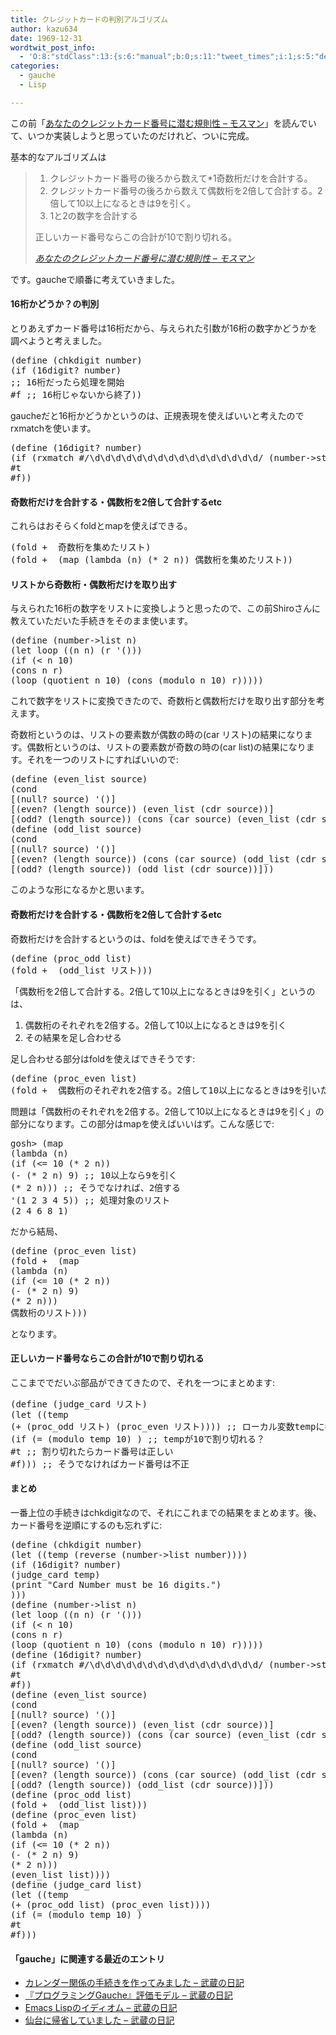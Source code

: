 ```yaml
---
title: クレジットカードの判別アルゴリズム
author: kazu634
date: 1969-12-31
wordtwit_post_info:
  - 'O:8:"stdClass":13:{s:6:"manual";b:0;s:11:"tweet_times";i:1;s:5:"delay";i:0;s:7:"enabled";i:1;s:10:"separation";s:2:"60";s:7:"version";s:3:"3.7";s:14:"tweet_template";b:0;s:6:"status";i:2;s:6:"result";a:0:{}s:13:"tweet_counter";i:2;s:13:"tweet_log_ids";a:1:{i:0;i:4605;}s:9:"hash_tags";a:0:{}s:8:"accounts";a:1:{i:0;s:7:"kazu634";}}'
categories:
  - gauche
  - Lisp

---
```

<div class="section">
<p>
    この前「<a href="http://d.hatena.ne.jp/kkomiyama/20090429/1240996163" onclick="__gaTracker('send', 'event', 'outbound-article', 'http://d.hatena.ne.jp/kkomiyama/20090429/1240996163', 'あなたのクレジットカード番号に潜む規則性 &#8211; モスマン');" target="_blank">あなたのクレジットカード番号に潜む規則性 &#8211; モスマン</a>」を読んでいて、いつか実装しようと思っていたのだけれど、ついに完成。
</p>
  
<p>
    基本的なアルゴリズムは
</p>
  
<blockquote title="あなたのクレジットカード番号に潜む規則性 - モスマン" cite="http://d.hatena.ne.jp/kkomiyama/20090429/1240996163">
<ol>
<li>
        クレジットカード番号の後ろから数えて*1奇数桁だけを合計する。
</li>
<li>
        クレジットカード番号の後ろから数えて偶数桁を2倍して合計する。2倍して10以上になるときは9を引く。
</li>
<li>
        1と2の数字を合計する
</li>
</ol>
    
<p>
      正しいカード番号ならこの合計が10で割り切れる。
</p>
    
<p>
<cite><a href="http://d.hatena.ne.jp/kkomiyama/20090429/1240996163" onclick="__gaTracker('send', 'event', 'outbound-article', 'http://d.hatena.ne.jp/kkomiyama/20090429/1240996163', 'あなたのクレジットカード番号に潜む規則性 &#8211; モスマン');" target="_blank">あなたのクレジットカード番号に潜む規則性 &#8211; モスマン</a></cite>
</p>
</blockquote>
  
<p>
    です。gaucheで順番に考えていきました。
</p>
  
<h4>
    16桁かどうか？の判別
</h4>
  
<p>
    とりあえずカード番号は16桁だから、与えられた引数が16桁の数字かどうかを調べようと考えました。
</p>
  
<pre class="syntax-highlight">
<span class="synSpecial">(</span>define <span class="synSpecial">(</span>chkdigit <span class="synStatement">number</span><span class="synSpecial">)</span>
<span class="synSpecial">(</span><span class="synStatement">if</span> <span class="synSpecial">(</span><span class="synConstant">16</span>digit? <span class="synStatement">number</span><span class="synSpecial">)</span>
<span class="synComment">;; 16桁だったら処理を開始</span>
#f <span class="synComment">;; 16桁じゃないから終了))</span>
</pre>
  
<p>
    gaucheだと16桁かどうかというのは、正規表現を使えばいいと考えたのでrxmatchを使います。
</p>
  
<pre class="syntax-highlight">
<span class="synSpecial">(</span>define <span class="synSpecial">(</span><span class="synConstant">16</span>digit? <span class="synStatement">number</span><span class="synSpecial">)</span>
<span class="synSpecial">(</span><span class="synStatement">if</span> <span class="synSpecial">(</span>rxmatch #/\d\d\d\d\d\d\d\d\d\d\d\d\d\d\d\d/ <span class="synSpecial">(</span>number-&#62;string <span class="synStatement">number</span><span class="synSpecial">))</span>
#t
#f<span class="synSpecial">))</span>
</pre>
  
<h4>
    奇数桁だけを合計する・偶数桁を2倍して合計するetc
</h4>
  
<p>
    これらはおそらくfoldとmapを使えばできる。
</p>
  
<pre class="syntax-highlight">
<span class="synSpecial">(</span>fold <span class="synStatement">+</span> <span class="synConstant"></span> 奇数桁を集めたリスト<span class="synSpecial">)</span>
<span class="synSpecial">(</span>fold <span class="synStatement">+</span> <span class="synConstant"></span> <span class="synSpecial">(</span><span class="synStatement">map</span> <span class="synSpecial">(</span><span class="synStatement">lambda</span> <span class="synSpecial">(</span>n<span class="synSpecial">)</span> <span class="synSpecial">(</span><span class="synStatement">*</span> <span class="synConstant">2</span> n<span class="synSpecial">))</span> 偶数桁を集めたリスト<span class="synSpecial">))</span>
</pre>
  
<h4>
    リストから奇数桁・偶数桁だけを取り出す
</h4>
  
<p>
    与えられた16桁の数字をリストに変換しようと思ったので、この前Shiroさんに教えていただいた手続きをそのまま使います。
</p>
  
<pre class="syntax-highlight">
<span class="synSpecial">(</span>define <span class="synSpecial">(</span>number-&#62;list n<span class="synSpecial">)</span>
<span class="synSpecial">(</span><span class="synStatement">let</span> <span class="synStatement">loop</span> <span class="synSpecial">((</span>n n<span class="synSpecial">)</span> <span class="synSpecial">(</span>r <span class="synSpecial">'()))</span>
<span class="synSpecial">(</span><span class="synStatement">if</span> <span class="synSpecial">(</span><span class="synStatement">&#60;</span> n <span class="synConstant">10</span><span class="synSpecial">)</span>
<span class="synSpecial">(</span><span class="synStatement">cons</span> n r<span class="synSpecial">)</span>
<span class="synSpecial">(</span><span class="synStatement">loop</span> <span class="synSpecial">(</span>quotient n <span class="synConstant">10</span><span class="synSpecial">)</span> <span class="synSpecial">(</span><span class="synStatement">cons</span> <span class="synSpecial">(</span>modulo n <span class="synConstant">10</span><span class="synSpecial">)</span> r<span class="synSpecial">)))))</span>
</pre>
  
<p>
    これで数字をリストに変換できたので、奇数桁と偶数桁だけを取り出す部分を考えます。
</p>
  
<p>
    奇数桁というのは、リストの要素数が偶数の時の(car リスト)の結果になります。偶数桁というのは、リストの要素数が奇数の時の(car list)の結果になります。それを一つのリストにすればいいので:
</p>
  
<pre class="syntax-highlight">
<span class="synSpecial">(</span>define <span class="synSpecial">(</span>even_list source<span class="synSpecial">)</span>
<span class="synSpecial">(</span><span class="synStatement">cond</span>
[<span class="synSpecial">(</span><span class="synStatement">null</span>? source<span class="synSpecial">)</span> <span class="synSpecial">'()</span>]
[<span class="synSpecial">(</span>even? <span class="synSpecial">(</span><span class="synStatement">length</span> source<span class="synSpecial">))</span> <span class="synSpecial">(</span>even_list <span class="synSpecial">(</span><span class="synStatement">cdr</span> source<span class="synSpecial">))</span>]
[<span class="synSpecial">(</span>odd? <span class="synSpecial">(</span><span class="synStatement">length</span> source<span class="synSpecial">))</span> <span class="synSpecial">(</span><span class="synStatement">cons</span> <span class="synSpecial">(</span><span class="synStatement">car</span> source<span class="synSpecial">)</span> <span class="synSpecial">(</span>even_list <span class="synSpecial">(</span><span class="synStatement">cdr</span> source<span class="synSpecial">)))</span>]<span class="synSpecial">))</span>
<span class="synSpecial">(</span>define <span class="synSpecial">(</span>odd_list source<span class="synSpecial">)</span>
<span class="synSpecial">(</span><span class="synStatement">cond</span>
[<span class="synSpecial">(</span><span class="synStatement">null</span>? source<span class="synSpecial">)</span> <span class="synSpecial">'()</span>]
[<span class="synSpecial">(</span>even? <span class="synSpecial">(</span><span class="synStatement">length</span> source<span class="synSpecial">))</span> <span class="synSpecial">(</span><span class="synStatement">cons</span> <span class="synSpecial">(</span><span class="synStatement">car</span> source<span class="synSpecial">)</span> <span class="synSpecial">(</span>odd_list <span class="synSpecial">(</span><span class="synStatement">cdr</span> source<span class="synSpecial">)))</span>]
[<span class="synSpecial">(</span>odd? <span class="synSpecial">(</span><span class="synStatement">length</span> source<span class="synSpecial">))</span> <span class="synSpecial">(</span>odd_list <span class="synSpecial">(</span><span class="synStatement">cdr</span> source<span class="synSpecial">))</span>]<span class="synSpecial">))</span>
</pre>
  
<p>
    このような形になるかと思います。
</p>
  
<h4>
    奇数桁だけを合計する・偶数桁を2倍して合計するetc
</h4>
  
<p>
    奇数桁だけを合計するというのは、foldを使えばできそうです。
</p>
  
<pre class="syntax-highlight">
<span class="synSpecial">(</span>define <span class="synSpecial">(</span>proc_odd <span class="synStatement">list</span><span class="synSpecial">)</span>
<span class="synSpecial">(</span>fold <span class="synStatement">+</span> <span class="synConstant"></span> <span class="synSpecial">(</span>odd_list リスト<span class="synSpecial">)))</span>
</pre>
  
<p>
    「偶数桁を2倍して合計する。2倍して10以上になるときは9を引く」というのは、
</p>
  
<ol>
<li>
      偶数桁のそれぞれを2倍する。2倍して10以上になるときは9を引く
</li>
<li>
      その結果を足し合わせる
</li>
</ol>
  
<p>
    足し合わせる部分はfoldを使えばできそうです:
</p>
  
<pre class="syntax-highlight">
<span class="synSpecial">(</span>define <span class="synSpecial">(</span>proc_even <span class="synStatement">list</span><span class="synSpecial">)</span>
<span class="synSpecial">(</span>fold <span class="synStatement">+</span> <span class="synConstant"></span> 偶数桁のそれぞれを2倍する。2倍して10以上になるときは9を引いたリスト<span class="synSpecial">)</span>
</pre>
  
<p>
    問題は「偶数桁のそれぞれを2倍する。2倍して10以上になるときは9を引く」の部分になります。この部分はmapを使えばいいはず。こんな感じで:
</p>
  
<pre class="syntax-highlight">
gosh&#62; <span class="synSpecial">(</span><span class="synStatement">map</span>
<span class="synSpecial">(</span><span class="synStatement">lambda</span> <span class="synSpecial">(</span>n<span class="synSpecial">)</span>
<span class="synSpecial">(</span><span class="synStatement">if</span> <span class="synSpecial">(</span><span class="synStatement">&#60;=</span> <span class="synConstant">10</span> <span class="synSpecial">(</span><span class="synStatement">*</span> <span class="synConstant">2</span> n<span class="synSpecial">))</span>
<span class="synSpecial">(</span><span class="synStatement">-</span> <span class="synSpecial">(</span><span class="synStatement">*</span> <span class="synConstant">2</span> n<span class="synSpecial">)</span> <span class="synConstant">9</span><span class="synSpecial">)</span> <span class="synComment">;; 10以上なら9を引く</span>
<span class="synSpecial">(</span><span class="synStatement">*</span> <span class="synConstant">2</span> n<span class="synSpecial">)))</span> <span class="synComment">;; そうでなければ、2倍する</span>
<span class="synSpecial">'(</span>1 2 3 4 5<span class="synSpecial">))</span> <span class="synComment">;; 処理対象のリスト</span>
<span class="synSpecial">(</span><span class="synConstant">2</span> <span class="synConstant">4</span> <span class="synConstant">6</span> <span class="synConstant">8</span> <span class="synConstant">1</span><span class="synSpecial">)</span>
</pre>
  
<p>
    だから結局、
</p>
  
<pre class="syntax-highlight">
<span class="synSpecial">(</span>define <span class="synSpecial">(</span>proc_even <span class="synStatement">list</span><span class="synSpecial">)</span>
<span class="synSpecial">(</span>fold <span class="synStatement">+</span> <span class="synConstant"></span> <span class="synSpecial">(</span><span class="synStatement">map</span>
<span class="synSpecial">(</span><span class="synStatement">lambda</span> <span class="synSpecial">(</span>n<span class="synSpecial">)</span>
<span class="synSpecial">(</span><span class="synStatement">if</span> <span class="synSpecial">(</span><span class="synStatement">&#60;=</span> <span class="synConstant">10</span> <span class="synSpecial">(</span><span class="synStatement">*</span> <span class="synConstant">2</span> n<span class="synSpecial">))</span>
<span class="synSpecial">(</span><span class="synStatement">-</span> <span class="synSpecial">(</span><span class="synStatement">*</span> <span class="synConstant">2</span> n<span class="synSpecial">)</span> <span class="synConstant">9</span><span class="synSpecial">)</span>
<span class="synSpecial">(</span><span class="synStatement">*</span> <span class="synConstant">2</span> n<span class="synSpecial">)))</span>
偶数桁のリスト<span class="synSpecial">)))</span>
</pre>
  
<p>
    となります。
</p>
  
<h4>
    正しいカード番号ならこの合計が10で割り切れる
</h4>
  
<p>
    ここまででだいぶ部品ができてきたので、それを一つにまとめます:
</p>
  
<pre class="syntax-highlight">
<span class="synSpecial">(</span>define <span class="synSpecial">(</span>judge_card リスト<span class="synSpecial">)</span>
<span class="synSpecial">(</span><span class="synStatement">let</span> <span class="synSpecial">((</span>temp
<span class="synSpecial">(</span><span class="synStatement">+</span> <span class="synSpecial">(</span>proc_odd リスト<span class="synSpecial">)</span> <span class="synSpecial">(</span>proc_even リスト<span class="synSpecial">))))</span> <span class="synComment">;; ローカル変数tempに各桁の合計を代入</span>
<span class="synSpecial">(</span><span class="synStatement">if</span> <span class="synSpecial">(</span><span class="synStatement">=</span> <span class="synSpecial">(</span>modulo temp <span class="synConstant">10</span><span class="synSpecial">)</span> <span class="synConstant"></span><span class="synSpecial">)</span> <span class="synComment">;; tempが10で割り切れる？</span>
#t <span class="synComment">;; 割り切れたらカード番号は正しい</span>
#f<span class="synSpecial">)))</span> <span class="synComment">;; そうでなければカード番号は不正</span>
</pre>
  
<h4>
    まとめ
</h4>
  
<p>
    一番上位の手続きはchkdigitなので、それにこれまでの結果をまとめます。後、カード番号を逆順にするのも忘れずに:
</p>
  
<pre class="syntax-highlight">
<span class="synSpecial">(</span>define <span class="synSpecial">(</span>chkdigit <span class="synStatement">number</span><span class="synSpecial">)</span>
<span class="synSpecial">(</span><span class="synStatement">let</span> <span class="synSpecial">((</span>temp <span class="synSpecial">(</span><span class="synStatement">reverse</span> <span class="synSpecial">(</span>number-&#62;list <span class="synStatement">number</span><span class="synSpecial">))))</span>
<span class="synSpecial">(</span><span class="synStatement">if</span> <span class="synSpecial">(</span><span class="synConstant">16</span>digit? <span class="synStatement">number</span><span class="synSpecial">)</span>
<span class="synSpecial">(</span>judge_card temp<span class="synSpecial">)</span>
<span class="synSpecial">(</span><span class="synStatement">print</span> <span class="synConstant">&#34;Card Number must be 16 digits.&#34;</span><span class="synSpecial">)</span>
<span class="synSpecial">)))</span>
<span class="synSpecial">(</span>define <span class="synSpecial">(</span>number-&#62;list n<span class="synSpecial">)</span>
<span class="synSpecial">(</span><span class="synStatement">let</span> <span class="synStatement">loop</span> <span class="synSpecial">((</span>n n<span class="synSpecial">)</span> <span class="synSpecial">(</span>r <span class="synSpecial">'()))</span>
<span class="synSpecial">(</span><span class="synStatement">if</span> <span class="synSpecial">(</span><span class="synStatement">&#60;</span> n <span class="synConstant">10</span><span class="synSpecial">)</span>
<span class="synSpecial">(</span><span class="synStatement">cons</span> n r<span class="synSpecial">)</span>
<span class="synSpecial">(</span><span class="synStatement">loop</span> <span class="synSpecial">(</span>quotient n <span class="synConstant">10</span><span class="synSpecial">)</span> <span class="synSpecial">(</span><span class="synStatement">cons</span> <span class="synSpecial">(</span>modulo n <span class="synConstant">10</span><span class="synSpecial">)</span> r<span class="synSpecial">)))))</span>
<span class="synSpecial">(</span>define <span class="synSpecial">(</span><span class="synConstant">16</span>digit? <span class="synStatement">number</span><span class="synSpecial">)</span>
<span class="synSpecial">(</span><span class="synStatement">if</span> <span class="synSpecial">(</span>rxmatch #/\d\d\d\d\d\d\d\d\d\d\d\d\d\d\d\d/ <span class="synSpecial">(</span>number-&#62;string <span class="synStatement">number</span><span class="synSpecial">))</span>
#t
#f<span class="synSpecial">))</span>
<span class="synSpecial">(</span>define <span class="synSpecial">(</span>even_list source<span class="synSpecial">)</span>
<span class="synSpecial">(</span><span class="synStatement">cond</span>
[<span class="synSpecial">(</span><span class="synStatement">null</span>? source<span class="synSpecial">)</span> <span class="synSpecial">'()</span>]
[<span class="synSpecial">(</span>even? <span class="synSpecial">(</span><span class="synStatement">length</span> source<span class="synSpecial">))</span> <span class="synSpecial">(</span>even_list <span class="synSpecial">(</span><span class="synStatement">cdr</span> source<span class="synSpecial">))</span>]
[<span class="synSpecial">(</span>odd? <span class="synSpecial">(</span><span class="synStatement">length</span> source<span class="synSpecial">))</span> <span class="synSpecial">(</span><span class="synStatement">cons</span> <span class="synSpecial">(</span><span class="synStatement">car</span> source<span class="synSpecial">)</span> <span class="synSpecial">(</span>even_list <span class="synSpecial">(</span><span class="synStatement">cdr</span> source<span class="synSpecial">)))</span>]<span class="synSpecial">))</span>
<span class="synSpecial">(</span>define <span class="synSpecial">(</span>odd_list source<span class="synSpecial">)</span>
<span class="synSpecial">(</span><span class="synStatement">cond</span>
[<span class="synSpecial">(</span><span class="synStatement">null</span>? source<span class="synSpecial">)</span> <span class="synSpecial">'()</span>]
[<span class="synSpecial">(</span>even? <span class="synSpecial">(</span><span class="synStatement">length</span> source<span class="synSpecial">))</span> <span class="synSpecial">(</span><span class="synStatement">cons</span> <span class="synSpecial">(</span><span class="synStatement">car</span> source<span class="synSpecial">)</span> <span class="synSpecial">(</span>odd_list <span class="synSpecial">(</span><span class="synStatement">cdr</span> source<span class="synSpecial">)))</span>]
[<span class="synSpecial">(</span>odd? <span class="synSpecial">(</span><span class="synStatement">length</span> source<span class="synSpecial">))</span> <span class="synSpecial">(</span>odd_list <span class="synSpecial">(</span><span class="synStatement">cdr</span> source<span class="synSpecial">))</span>]<span class="synSpecial">))</span>
<span class="synSpecial">(</span>define <span class="synSpecial">(</span>proc_odd <span class="synStatement">list</span><span class="synSpecial">)</span>
<span class="synSpecial">(</span>fold <span class="synStatement">+</span> <span class="synConstant"></span> <span class="synSpecial">(</span>odd_list <span class="synStatement">list</span><span class="synSpecial">)))</span>
<span class="synSpecial">(</span>define <span class="synSpecial">(</span>proc_even <span class="synStatement">list</span><span class="synSpecial">)</span>
<span class="synSpecial">(</span>fold <span class="synStatement">+</span> <span class="synConstant"></span> <span class="synSpecial">(</span><span class="synStatement">map</span>
<span class="synSpecial">(</span><span class="synStatement">lambda</span> <span class="synSpecial">(</span>n<span class="synSpecial">)</span>
<span class="synSpecial">(</span><span class="synStatement">if</span> <span class="synSpecial">(</span><span class="synStatement">&#60;=</span> <span class="synConstant">10</span> <span class="synSpecial">(</span><span class="synStatement">*</span> <span class="synConstant">2</span> n<span class="synSpecial">))</span>
<span class="synSpecial">(</span><span class="synStatement">-</span> <span class="synSpecial">(</span><span class="synStatement">*</span> <span class="synConstant">2</span> n<span class="synSpecial">)</span> <span class="synConstant">9</span><span class="synSpecial">)</span>
<span class="synSpecial">(</span><span class="synStatement">*</span> <span class="synConstant">2</span> n<span class="synSpecial">)))</span>
<span class="synSpecial">(</span>even_list <span class="synStatement">list</span><span class="synSpecial">))))</span>
<span class="synSpecial">(</span>define <span class="synSpecial">(</span>judge_card <span class="synStatement">list</span><span class="synSpecial">)</span>
<span class="synSpecial">(</span><span class="synStatement">let</span> <span class="synSpecial">((</span>temp
<span class="synSpecial">(</span><span class="synStatement">+</span> <span class="synSpecial">(</span>proc_odd <span class="synStatement">list</span><span class="synSpecial">)</span> <span class="synSpecial">(</span>proc_even <span class="synStatement">list</span><span class="synSpecial">))))</span>
<span class="synSpecial">(</span><span class="synStatement">if</span> <span class="synSpecial">(</span><span class="synStatement">=</span> <span class="synSpecial">(</span>modulo temp <span class="synConstant">10</span><span class="synSpecial">)</span> <span class="synConstant"></span><span class="synSpecial">)</span>
#t
#f<span class="synSpecial">)))</span>
</pre>
  
<h4>
    「gauche」に関連する最近のエントリ
</h4>
  
<ul>
<li>
<a href="http://d.hatena.ne.jp/sirocco634/20090315/1237119679" onclick="__gaTracker('send', 'event', 'outbound-article', 'http://d.hatena.ne.jp/sirocco634/20090315/1237119679', ' カレンダー関係の手続きを作ってみました &#8211; 武蔵の日記');" target="_blank"> カレンダー関係の手続きを作ってみました &#8211; 武蔵の日記</a>
</li>
<li>
<a href="http://d.hatena.ne.jp/sirocco634/20090207/1234017180" onclick="__gaTracker('send', 'event', 'outbound-article', 'http://d.hatena.ne.jp/sirocco634/20090207/1234017180', ' 『プログラミングGauche』評価モデル &#8211; 武蔵の日記');" target="_blank"> 『プログラミングGauche』評価モデル &#8211; 武蔵の日記</a>
</li>
<li>
<a href="http://d.hatena.ne.jp/sirocco634/20090118/1232268322" onclick="__gaTracker('send', 'event', 'outbound-article', 'http://d.hatena.ne.jp/sirocco634/20090118/1232268322', ' Emacs Lispのイディオム &#8211; 武蔵の日記');" target="_blank"> Emacs Lispのイディオム &#8211; 武蔵の日記</a>
</li>
<li>
<a href="http://d.hatena.ne.jp/sirocco634/20081124/1227537893" onclick="__gaTracker('send', 'event', 'outbound-article', 'http://d.hatena.ne.jp/sirocco634/20081124/1227537893', ' 仙台に帰省していました &#8211; 武蔵の日記');" target="_blank"> 仙台に帰省していました &#8211; 武蔵の日記</a>
</li>
</ul>
</div>
